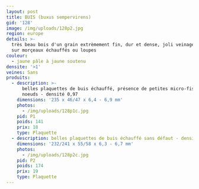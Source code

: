 ```yaml
---
layout: post
title: BUIS (buxus sempervirens)
gid: '128'
image: /img/uploads/128p2.jpg
region: europe
details: >-
  très beau bois d'un grain extrèmement fin, dur et dense, joli veinage bleuté
  sur morçeaux échauffés ou loupes
couleur:
  - jaune pâle à jaune soutenu
densite: '>1'
veines: Sans
produits:
  - description: >-
      belles plaquettes de buis échauffé, présence de petites micro-fissures sur
      noeuds - densité 0,97
    dimensions: '235 x 46/47 x 6,4 - 6,9 mm'
    photos:
      - /img/uploads/128p1c.jpg
    pid: P1
    poids: 141
    prix: 18
    type: Plaquette
  - description: belles plaquettes de buis échauffé sans défaut - densité 1
    dimensions: '232/241 x 55/58 x 6,3 - 6,7 mm'
    photos:
      - /img/uploads/128p2c.jpg
    pid: P2
    poids: 174
    prix: 19
    type: Plaquette
---
```


